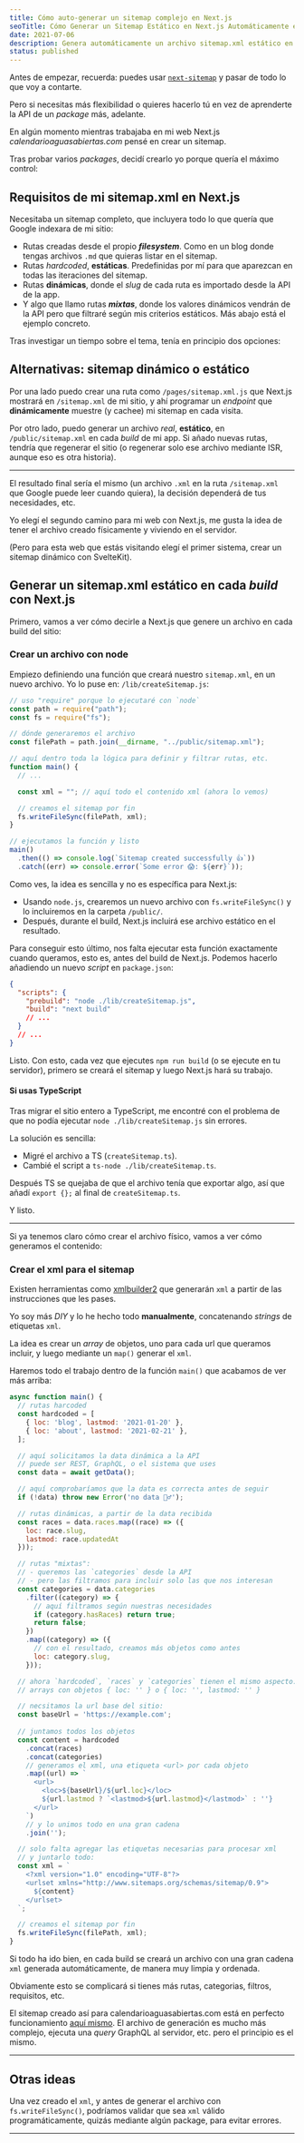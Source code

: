 ```yaml
---
title: Cómo auto-generar un sitemap complejo en Next.js
seoTitle: Cómo Generar un Sitemap Estático en Next.js Automáticamente en cada Build
date: 2021-07-06
description: Genera automáticamente un archivo sitemap.xml estático en cada build de tu app Next.js, creado manualmente desde cero para un máximo control
status: published
---
```

<script>
import Box from '$lib/components/Box.svelte';
</script>

<Box type="recuerda">

Antes de empezar, recuerda: puedes usar [`next-sitemap`](https://github.com/iamvishnusankar/next-sitemap) y pasar de todo lo que voy a contarte.

Pero si necesitas más flexibilidad o quieres hacerlo tú en vez de aprenderte la API de un *package* más, adelante.

</Box>

En algún momento mientras trabajaba en mi web Next.js *calendarioaguasabiertas.com* pensé en crear un sitemap.

Tras probar varios *packages*, decidí crearlo yo porque quería el máximo control:

## Requisitos de mi sitemap.xml en Next.js

Necesitaba un sitemap completo, que incluyera todo lo que quería que Google indexara de mi sitio:

- Rutas creadas desde el propio ***filesystem***. Como en un blog donde tengas archivos `.md` que quieras listar en el sitemap.
- Rutas *hardcoded*, **estáticas**. Predefinidas por mí para que aparezcan en todas las iteraciones del sitemap.
- Rutas **dinámicas**, donde el *slug* de cada ruta es importado desde la API de la app.
- Y algo que llamo rutas ***mixtas***, donde los valores dinámicos vendrán de la API pero que filtraré según mis criterios estáticos. Más abajo está el ejemplo concreto.

Tras investigar un tiempo sobre el tema, tenía en principio dos opciones:

## Alternativas: sitemap dinámico o estático

Por una lado puedo crear una ruta como `/pages/sitemap.xml.js` que Next.js mostrará en `/sitemap.xml` de mi sitio, y ahí programar un *endpoint* que **dinámicamente** muestre (y cachee) mi sitemap en cada visita.

Por otro lado, puedo generar un archivo *real*, **estático**, en `/public/sitemap.xml` en cada *build* de mi app. Si añado nuevas rutas, tendría que regenerar el sitio (o regenerar solo ese archivo mediante ISR, aunque eso es otra historia).

---

El resultado final sería el mismo (un archivo `.xml` en la ruta `/sitemap.xml` que Google puede leer cuando quiera), la decisión dependerá de tus necesidades, etc.

Yo elegí el segundo camino para mi web con Next.js, me gusta la idea de tener el archivo creado físicamente y viviendo en el servidor.

(Pero para esta web que estás visitando elegí el primer sistema, crear un sitemap dinámico con SvelteKit).

## Generar un sitemap.xml estático en cada *build* con Next.js

Primero, vamos a ver cómo decirle a Next.js que genere un archivo en cada build del sitio:

### Crear un archivo con node

Empiezo definiendo una función que creará nuestro `sitemap.xml`, en un nuevo archivo. Yo lo puse en: `/lib/createSitemap.js`:

```js
// uso "require" porque lo ejecutaré con `node`
const path = require("path");
const fs = require("fs");

// dónde generaremos el archivo
const filePath = path.join(__dirname, "../public/sitemap.xml");

// aquí dentro toda la lógica para definir y filtrar rutas, etc.
function main() {
  // ...

  const xml = ""; // aquí todo el contenido xml (ahora lo vemos)

  // creamos el sitemap por fin
  fs.writeFileSync(filePath, xml);
}

// ejecutamos la función y listo
main()
  .then(() => console.log(`Sitemap created successfully 👍`))
  .catch((err) => console.error(`Some error 😱: ${err}`));
```

Como ves, la idea es sencilla y no es específica para Next.js:

- Usando `node.js`, crearemos un nuevo archivo con `fs.writeFileSync()` y lo incluiremos en la carpeta `/public/`.
- Después, durante el build, Next.js incluirá ese archivo estático en el resultado.

Para conseguir esto último, nos falta ejecutar esta función exactamente cuando queramos, esto es, antes del build de Next.js. Podemos hacerlo añadiendo un nuevo *script* en `package.json`:

```json
{ 
  "scripts": {
    "prebuild": "node ./lib/createSitemap.js",
    "build": "next build"
    // ...
  }
  // ...
}
```

Listo. Con esto, cada vez que ejecutes `npm run build` (o se ejecute en tu servidor), primero se creará el sitemap y luego Next.js hará su trabajo.

#### Si usas TypeScript

Tras migrar el sitio entero a TypeScript, me encontré con el problema de que no podía ejecutar `node ./lib/createSitemap.js` sin errores.

La solución es sencilla:

- Migré el archivo a TS (`createSitemap.ts`).
- Cambié el script a `ts-node ./lib/createSitemap.ts`.

Después TS se quejaba de que el archivo tenía que exportar algo, así que añadí `export {};` al final de `createSitemap.ts`.

Y listo.

---

Si ya tenemos claro cómo crear el archivo físico, vamos a ver cómo generamos el contenido:

### Crear el xml para el sitemap

Existen herramientas como [xmlbuilder2](https://oozcitak.github.io/xmlbuilder2/) que generarán `xml` a partir de las instrucciones que les pases.

Yo soy más *DIY* y lo he hecho todo **manualmente**, concatenando *strings* de etiquetas `xml`.

La idea es crear un *array* de objetos, uno para cada url que queramos incluir, y luego mediante un `map()` generar el `xml`.

Haremos todo el trabajo dentro de la función `main()` que acabamos de ver más arriba:

```js
async function main() {
  // rutas harcoded
  const hardcoded = [
    { loc: 'blog', lastmod: '2021-01-20' },
    { loc: 'about', lastmod: '2021-02-21' },
  ];

  // aquí solicitamos la data dinámica a la API
  // puede ser REST, GraphQL, o el sistema que uses
  const data = await getData();

  // aquí comprobaríamos que la data es correcta antes de seguir
  if (!data) throw new Error('no data 🤷‍♂️');

  // rutas dinámicas, a partir de la data recibida
  const races = data.races.map((race) => ({
    loc: race.slug,
    lastmod: race.updatedAt
  }));

  // rutas "mixtas":
  // - queremos las `categories` desde la API
  // - pero las filtramos para incluir solo las que nos interesan
  const categories = data.categories
    .filter((category) => {
      // aquí filtramos según nuestras necesidades
      if (category.hasRaces) return true;
      return false;
    })
    .map((category) => ({
      // con el resultado, creamos más objetos como antes
      loc: category.slug,
    }));

  // ahora `hardcoded`, `races` y `categories` tienen el mismo aspecto:
  // arrays con objetos { loc: '' } o { loc: '', lastmod: '' }

  // necsitamos la url base del sitio:
  const baseUrl = 'https://example.com';
  
  // juntamos todos los objetos
  const content = hardcoded
    .concat(races)
    .concat(categories)
    // generamos el xml, una etiqueta <url> por cada objeto
    .map((url) => `
      <url>
        <loc>${baseUrl}/${url.loc}</loc>
        ${url.lastmod ? `<lastmod>${url.lastmod}</lastmod>` : ''}
      </url>
    `)
    // y lo unimos todo en una gran cadena
    .join('');

  // solo falta agregar las etiquetas necesarias para procesar xml
  // y juntarlo todo:
  const xml = `
    <?xml version="1.0" encoding="UTF-8"?>
    <urlset xmlns="http://www.sitemaps.org/schemas/sitemap/0.9">
      ${content}
    </urlset>
  `;

  // creamos el sitemap por fin
  fs.writeFileSync(filePath, xml);
}

```

Si todo ha ido bien, en cada build se creará un archivo con una gran cadena `xml` generada automáticamente, de manera muy limpia y ordenada.

Obviamente esto se complicará si tienes más rutas, categorias, filtros, requisitos, etc.

El sitemap creado así para calendarioaguasabiertas.com está en perfecto funcionamiento [aquí mismo](https://calendarioaguasabiertas.com/sitemap.xml). El archivo de generación es mucho más complejo, ejecuta una *query* GraphQL al servidor, etc. pero el principio es el mismo.

---

## Otras ideas

Una vez creado el `xml`, y antes de generar el archivo con `fs.writeFileSync()`, podríamos validar que sea `xml` válido programáticamente, quizás mediante algún package, para evitar errores.

---
